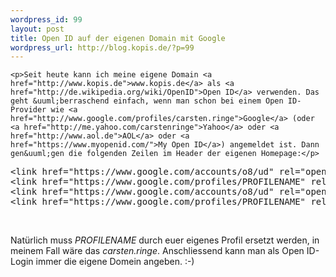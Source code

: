 ```yaml
--- 
wordpress_id: 99
layout: post
title: Open ID auf der eigenen Domain mit Google
wordpress_url: http://blog.kopis.de/?p=99
---
```


    <p>Seit heute kann ich meine eigene Domain <a href="http://www.kopis.de">www.kopis.de</a> als <a href="http://de.wikipedia.org/wiki/OpenID">Open ID</a> verwenden. Das geht &uuml;berraschend einfach, wenn man schon bei einem Open ID-Provider wie <a href="http://www.google.com/profiles/carsten.ringe">Google</a> (oder <a href="http://me.yahoo.com/carstenringe">Yahoo</a> oder <a href="http://www.aol.de">AOL</a> oder <a href="https://www.myopenid.com/">My Open ID</a>) angemeldet ist. Dann gen&uuml;gen die folgenden Zeilen im Header der eigenen Homepage:</p>
<p><span style="font-family: Times New Roman; font-size: medium;"> </span></p>
<div class="CodeRay">
  <div class="code"><pre>&lt;link href=&quot;https://www.google.com/accounts/o8/ud&quot; rel=&quot;openid2.provider&quot; /&gt;
&lt;link href=&quot;https://www.google.com/profiles/PROFILENAME&quot; rel=&quot;openid2.local_id&quot; /&gt;
&lt;link href=&quot;https://www.google.com/accounts/o8/ud&quot; rel=&quot;openid.server&quot; /&gt;
&lt;link href=&quot;https://www.google.com/profiles/PROFILENAME&quot; rel=&quot;openid.delegate&quot; /&gt;</pre></div>
</div>

<p>&nbsp;</p>
<p>Nat&uuml;rlich muss <em>PROFILENAME</em> durch euer eigenes Profil ersetzt werden, in meinem Fall w&auml;re das <em>carsten.ringe</em>. Anschliessend kann man als Open ID-Login immer die eigene Domein angeben. :-)</p>
  
